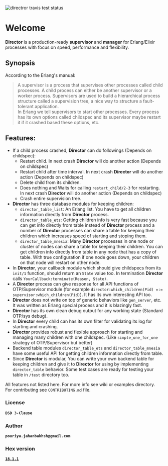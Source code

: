 ![directror travis test status](https://travis-ci.org/Pouriya-Jahanbakhsh/director.png?branch=master)

# Welcome
**Director** is a production-ready **supervisor** and **manager** for Erlang/Elixir processes with focus on speed, performance and flexibility.

## Synopsis
According to the Erlang's manual:  
>A supervisor is a process that supervises other processes called child processes. A child process can either be another supervisor or a worker process. Supervisors are used to build a hierarchical process structure called a supervision tree, a nice way to structure a fault-tolerant application.  
>In Erlang we tell supervisors to start other processes. Every process has its own options called childspec and its supervisor maybe restart it if it crashed based these options, etc.


## Features:  
* If a child process crashed, **Director** can do followings (Depends on childspec):
    * Restart child. In next crash **Director** will do another action (Depends on childspec)
    * Restart child after time interval. In next crash **Director** will do another action (Depends on childspec)
    * Delete child from its children.
    * Does nothing and Waits for calling `restart_child/2-3` for restarting. In next crash **Director** will do another action (Depends on childspec)
    * Crash entire supervision tree.  
* **Director** has three database modules for keeping children:
	* `director_table_list`: An Erlang list. You have to get all children information directly from **Director** process.  
	* `director_table_ets`: Getting children info is very fast because you can get info directly from table instead of **Director** process and a number of **Director** processes can share a table for keeping their children which increases speed of starting and stoping them.  
	* `director_table_mnesia`: Many **Director** processes in one node or cluster of nodes can share a table for keeping their children. You can get children info directly from table in any node that has a copy of table. With true configuration if one node goes down, your children on that node will restart on other node.  
* In **Director**, your callback module which should give childspecs from its `init/1` function, should return an `State` value too. In termination **Director** calls `YourCallback:terminate(Reason, State)`.  
* A **Director** process can give response for all API functions of OTP/Supervisor module (for example `director:which_children(Pid) =:= supervisor:which_children(Pid)`). It has its own interesting API too.  
* **Director** does not write on top of generic behaviors like `gen_server`, etc. It was written as Erlang special process and it is blazingly fast.  
* **Director** has its own clean debug output for any working state (Standard OTP/sys debug).  
* In **Director** every child can has its own filter for validating its log for starting and crashing.  
* **Director** provides robust and flexible approach for starting and managing many children with one childspec. (Like `simple_one_for_one` strategy of OTP/Supervisor but better)  
* Backend table modules `director_table_ets` and `director_table_mnesia` have some useful API for getting children information directly from table.  
* Since **Director** is modular, You can write your own backend table for keeping children and give it to **Director** for using by implementing `director_table` behavior. Some test cases are ready for testing your table in `/test` directory too.  

All features not listed here.  For more info see wiki or examples directory.  
For contributing see `CONTRIBUTING.md` file.

### License
**`BSD 3-Clause`**


### Author
**`pouriya.jahanbakhsh@gmail.com`**


### Hex version
[**`18.1.1`**](https://hex.pm/packages/director)
